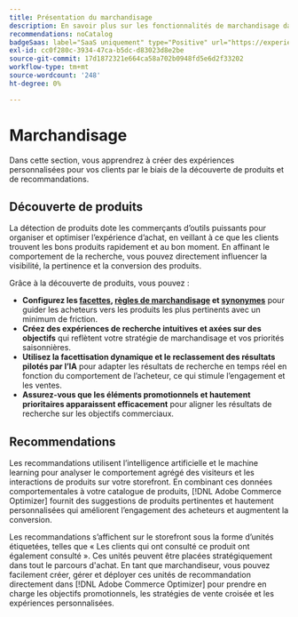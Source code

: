 ```yaml
---
title: Présentation du marchandisage
description: En savoir plus sur les fonctionnalités de marchandisage dans  [!DNL Adobe Commerce Optimizer].
recommendations: noCatalog
badgeSaas: label="SaaS uniquement" type="Positive" url="https://experienceleague.adobe.com/en/docs/commerce/user-guides/product-solutions" tooltip="S’applique uniquement aux projets Adobe Commerce as a Cloud Service et Adobe Commerce Optimizer (infrastructure SaaS gérée par Adobe)."
exl-id: cc0f280c-3934-47ca-b5dc-d83023d8e2be
source-git-commit: 17d1872321e664ca58a702b0948fd5e6d2f33202
workflow-type: tm+mt
source-wordcount: '248'
ht-degree: 0%

---
```


# Marchandisage

Dans cette section, vous apprendrez à créer des expériences personnalisées pour vos clients par le biais de la découverte de produits et de recommandations.

## Découverte de produits

La détection de produits dote les commerçants d’outils puissants pour organiser et optimiser l’expérience d’achat, en veillant à ce que les clients trouvent les bons produits rapidement et au bon moment. En affinant le comportement de la recherche, vous pouvez directement influencer la visibilité, la pertinence et la conversion des produits.

Grâce à la découverte de produits, vous pouvez :

* **Configurez les [facettes](./facets/overview.md), [règles de marchandisage](./rules/overview.md) et [synonymes](./synonyms/overview.md)** pour guider les acheteurs vers les produits les plus pertinents avec un minimum de friction.
* **Créez des expériences de recherche intuitives et axées sur des objectifs** qui reflètent votre stratégie de marchandisage et vos priorités saisonnières.
* **Utilisez la facettisation dynamique et le reclassement des résultats pilotés par l’IA** pour adapter les résultats de recherche en temps réel en fonction du comportement de l’acheteur, ce qui stimule l’engagement et les ventes.
* **Assurez-vous que les éléments promotionnels et hautement prioritaires apparaissent efficacement** pour aligner les résultats de recherche sur les objectifs commerciaux.

## Recommendations

Les recommandations utilisent l’intelligence artificielle et le machine learning pour analyser le comportement agrégé des visiteurs et les interactions de produits sur votre storefront. En combinant ces données comportementales à votre catalogue de produits, [!DNL Adobe Commerce Optimizer] fournit des suggestions de produits pertinentes et hautement personnalisées qui améliorent l’engagement des acheteurs et augmentent la conversion.

Les recommandations s’affichent sur le storefront sous la forme d’unités étiquetées, telles que « Les clients qui ont consulté ce produit ont également consulté ». Ces unités peuvent être placées stratégiquement dans tout le parcours d&#39;achat. En tant que marchandiseur, vous pouvez facilement créer, gérer et déployer ces unités de recommandation directement dans [!DNL Adobe Commerce Optimizer] pour prendre en charge les objectifs promotionnels, les stratégies de vente croisée et les expériences personnalisées.
